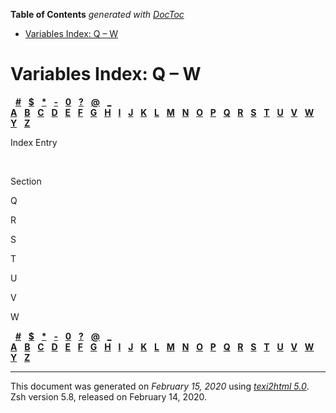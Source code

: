 <!-- START doctoc generated TOC please keep comment here to allow auto update -->
<!-- DON'T EDIT THIS SECTION, INSTEAD RE-RUN doctoc TO UPDATE -->
**Table of Contents**  *generated with [DocToc](https://github.com/thlorenz/doctoc)*

- [Variables Index: Q – W](#variables-index-q--w)

<!-- END doctoc generated TOC please keep comment here to allow auto update -->

<span id="index_split-6"></span>

# Variables Index: Q – W

  [**\#**](Variables-Index.html#Variables-Index-1_vr_symbol-2)  
[**$**](Variables-Index.html#Variables-Index-1_vr_symbol-3)  
[**\***](Variables-Index.html#Variables-Index-1_vr_symbol-4)  
[**-**](Variables-Index.html#Variables-Index-1_vr_symbol-5)  
[**0**](Variables-Index.html#Variables-Index-1_vr_symbol-6)  
[**?**](Variables-Index.html#Variables-Index-1_vr_symbol-7)  
[**@**](Variables-Index.html#Variables-Index-1_vr_symbol-8)  
[**\_**](Variables-Index.html#Variables-Index-1_vr_symbol-9)    
[**A**](Variables-Index.html#Variables-Index-1_vr_letter-A)  
[**B**](Variables-Index.html#Variables-Index-1_vr_letter-B)  
[**C**](Variables-Index.html#Variables-Index-1_vr_letter-C)  
[**D**](Variables-Index.html#Variables-Index-1_vr_letter-D)  
[**E**](Variables-Index.html#Variables-Index-1_vr_letter-E)  
[**F**](Variables-Index.html#Variables-Index-1_vr_letter-F)  
[**G**](Variables-Index.html#Variables-Index-1_vr_letter-G)  
[**H**](Variables-Index.html#Variables-Index-1_vr_letter-H)  
[**I**](Variables-Index.html#Variables-Index-1_vr_letter-I)  
[**J**](zsh_6.html#index_split-5_vr_letter-J)  
[**K**](zsh_6.html#index_split-5_vr_letter-K)  
[**L**](zsh_6.html#index_split-5_vr_letter-L)  
[**M**](zsh_6.html#index_split-5_vr_letter-M)  
[**N**](zsh_6.html#index_split-5_vr_letter-N)  
[**O**](zsh_6.html#index_split-5_vr_letter-O)  
[**P**](zsh_6.html#index_split-5_vr_letter-P)  
[**Q**](#index_split-6_vr_letter-Q)  
[**R**](#index_split-6_vr_letter-R)  
[**S**](#index_split-6_vr_letter-S)  
[**T**](#index_split-6_vr_letter-T)  
[**U**](#index_split-6_vr_letter-U)  
[**V**](#index_split-6_vr_letter-V)  
[**W**](#index_split-6_vr_letter-W)  
[**Y**](zsh_8.html#index_split-7_vr_letter-Y)  
[**Z**](zsh_8.html#index_split-7_vr_letter-Z)  

Index Entry

 

Section

<span id="index_split-6_vr_letter-Q">Q</span>

<span id="index_split-6_vr_letter-R">R</span>

<span id="index_split-6_vr_letter-S">S</span>

<span id="index_split-6_vr_letter-T">T</span>

<span id="index_split-6_vr_letter-U">U</span>

<span id="index_split-6_vr_letter-V">V</span>

<span id="index_split-6_vr_letter-W">W</span>

  [**\#**](Variables-Index.html#Variables-Index-1_vr_symbol-2)  
[**$**](Variables-Index.html#Variables-Index-1_vr_symbol-3)  
[**\***](Variables-Index.html#Variables-Index-1_vr_symbol-4)  
[**-**](Variables-Index.html#Variables-Index-1_vr_symbol-5)  
[**0**](Variables-Index.html#Variables-Index-1_vr_symbol-6)  
[**?**](Variables-Index.html#Variables-Index-1_vr_symbol-7)  
[**@**](Variables-Index.html#Variables-Index-1_vr_symbol-8)  
[**\_**](Variables-Index.html#Variables-Index-1_vr_symbol-9)    
[**A**](Variables-Index.html#Variables-Index-1_vr_letter-A)  
[**B**](Variables-Index.html#Variables-Index-1_vr_letter-B)  
[**C**](Variables-Index.html#Variables-Index-1_vr_letter-C)  
[**D**](Variables-Index.html#Variables-Index-1_vr_letter-D)  
[**E**](Variables-Index.html#Variables-Index-1_vr_letter-E)  
[**F**](Variables-Index.html#Variables-Index-1_vr_letter-F)  
[**G**](Variables-Index.html#Variables-Index-1_vr_letter-G)  
[**H**](Variables-Index.html#Variables-Index-1_vr_letter-H)  
[**I**](Variables-Index.html#Variables-Index-1_vr_letter-I)  
[**J**](zsh_6.html#index_split-5_vr_letter-J)  
[**K**](zsh_6.html#index_split-5_vr_letter-K)  
[**L**](zsh_6.html#index_split-5_vr_letter-L)  
[**M**](zsh_6.html#index_split-5_vr_letter-M)  
[**N**](zsh_6.html#index_split-5_vr_letter-N)  
[**O**](zsh_6.html#index_split-5_vr_letter-O)  
[**P**](zsh_6.html#index_split-5_vr_letter-P)  
[**Q**](#index_split-6_vr_letter-Q)  
[**R**](#index_split-6_vr_letter-R)  
[**S**](#index_split-6_vr_letter-S)  
[**T**](#index_split-6_vr_letter-T)  
[**U**](#index_split-6_vr_letter-U)  
[**V**](#index_split-6_vr_letter-V)  
[**W**](#index_split-6_vr_letter-W)  
[**Y**](zsh_8.html#index_split-7_vr_letter-Y)  
[**Z**](zsh_8.html#index_split-7_vr_letter-Z)  

-----

This document was generated on *February 15, 2020* using
[*texi2html 5.0*](http://www.nongnu.org/texi2html/).  
Zsh version 5.8, released on February 14, 2020.
